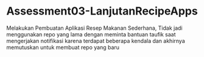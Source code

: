 # Assessment03-LanjutanRecipeApps
Melakukan Pembuatan Aplikasi Resep Makanan Sederhana, Tidak jadi menggunakan repo yang lama dengan meminta bantuan taufik saat mengerjakan notifikasi karena terdapat beberapa kendala dan akhirnya memutuskan untuk membuat repo yang baru
